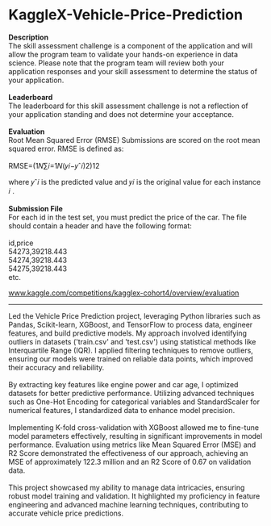 # KaggleX-Vehicle-Price-Prediction


**Description**<br>
The skill assessment challenge is a component of the application and will allow the program team to validate your hands-on experience in data science. Please note that the program team will review both your application responses and your skill assessment to determine the status of your application.
<br>
<br>
**Leaderboard**<br>
The leaderboard for this skill assessment challenge is not a reflection of your application standing and does not determine your acceptance.
<br>
<br>
**Evaluation**<br>
Root Mean Squared Error (RMSE)
Submissions are scored on the root mean squared error. RMSE is defined as:
<br>
<br>
RMSE=(1𝑁∑𝑖=1𝑁(𝑦𝑖−𝑦ˆ𝑖)2)12
<br>

where 𝑦ˆ𝑖
 is the predicted value and 𝑦𝑖
 is the original value for each instance 𝑖
.
<br>
<br>
**Submission File**<br>
For each id in the test set, you must predict the price of the car. The file should contain a header and have the following format:
<br>
<br>
id,price<br>
54273,39218.443<br>
54274,39218.443<br>
54275,39218.443<br>
etc.<br>

www.kaggle.com/competitions/kagglex-cohort4/overview/evaluation


---------------------------------------------------------------------------------------------

Led the Vehicle Price Prediction project, leveraging Python libraries such as Pandas, Scikit-learn, XGBoost, and
TensorFlow to process data, engineer features, and build predictive models. My approach involved identifying
outliers in datasets ('train.csv' and 'test.csv') using statistical methods like Interquartile Range (IQR). I applied
filtering techniques to remove outliers, ensuring our models were trained on reliable data points, which improved
their accuracy and reliability.
<br>
<br>
By extracting key features like engine power and car age, I optimized datasets for better predictive performance.
Utilizing advanced techniques such as One-Hot Encoding for categorical variables and StandardScaler for
numerical features, I standardized data to enhance model precision.
<br>
<br>
Implementing K-fold cross-validation with XGBoost allowed me to fine-tune model parameters effectively,
resulting in significant improvements in model performance. Evaluation using metrics like Mean Squared Error
(MSE) and R2 Score demonstrated the effectiveness of our approach, achieving an MSE of approximately 122.3
million and an R2 Score of 0.67 on validation data.
<br>
<br>
This project showcased my ability to manage data intricacies, ensuring robust model training and validation. It
highlighted my proficiency in feature engineering and advanced machine learning techniques, contributing to
accurate vehicle price predictions.
